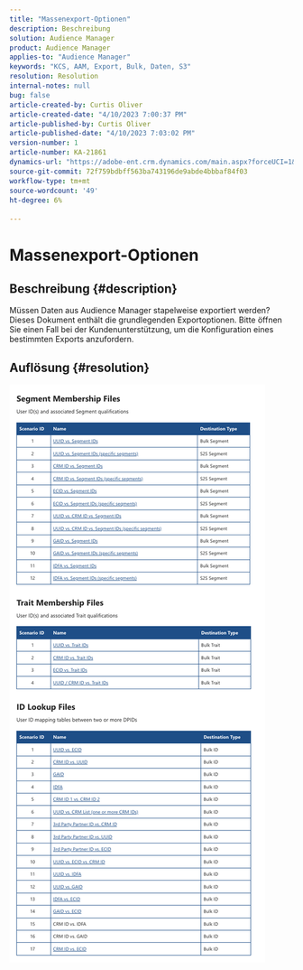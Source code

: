 ```yaml
---
title: "Massenexport-Optionen"
description: Beschreibung
solution: Audience Manager
product: Audience Manager
applies-to: "Audience Manager"
keywords: "KCS, AAM, Export, Bulk, Daten, S3"
resolution: Resolution
internal-notes: null
bug: false
article-created-by: Curtis Oliver
article-created-date: "4/10/2023 7:00:37 PM"
article-published-by: Curtis Oliver
article-published-date: "4/10/2023 7:03:02 PM"
version-number: 1
article-number: KA-21861
dynamics-url: "https://adobe-ent.crm.dynamics.com/main.aspx?forceUCI=1&pagetype=entityrecord&etn=knowledgearticle&id=f0d1f5f7-d1d7-ed11-a7c7-6045bd006268"
source-git-commit: 72f759bdbff563ba743196de9abde4bbbaf84f03
workflow-type: tm+mt
source-wordcount: '49'
ht-degree: 6%

---
```


# Massenexport-Optionen

## Beschreibung {#description}

Müssen Daten aus Audience Manager stapelweise exportiert werden? Dieses Dokument enthält die grundlegenden Exportoptionen. Bitte öffnen Sie einen Fall bei der Kundenunterstützung, um die Konfiguration eines bestimmten Exports anzufordern.

## Auflösung {#resolution}


![](assets/2c0f443a-d2d7-ed11-a7c7-6045bd006268.png)

